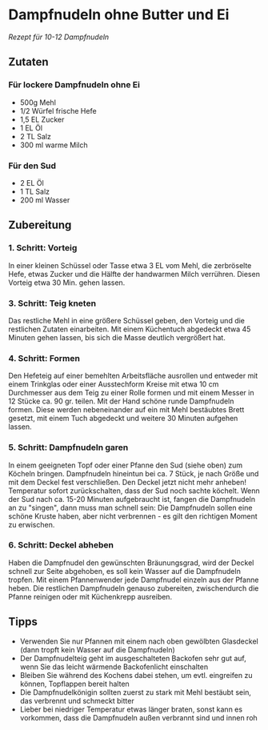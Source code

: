 # Dampfnudeln ohne Butter und Ei

*Rezept für 10-12 Dampfnudeln*

## Zutaten

### Für lockere Dampfnudeln ohne Ei
- 500g Mehl
- 1/2 Würfel frische Hefe
- 1,5 EL Zucker
- 1 EL Öl
- 2 TL Salz
- 300 ml warme Milch

### Für den Sud
- 2 EL Öl
- 1 TL Salz
- 200 ml Wasser

## Zubereitung

### 1. Schritt: Vorteig
In einer kleinen Schüssel oder Tasse etwa 3 EL vom Mehl, die zerbröselte Hefe, etwas Zucker und die Hälfte der handwarmen Milch verrühren. Diesen Vorteig etwa 30 Min. gehen lassen.

### 3. Schritt: Teig kneten
Das restliche Mehl in eine größere Schüssel geben, den Vorteig und die restlichen Zutaten einarbeiten. Mit einem Küchentuch abgedeckt etwa 45 Minuten gehen lassen, bis sich die Masse deutlich vergrößert hat.

### 4. Schritt: Formen
Den Hefeteig auf einer bemehlten Arbeitsfläche ausrollen und entweder mit einem Trinkglas oder einer Ausstechform Kreise mit etwa 10 cm Durchmesser aus dem Teig zu einer Rolle formen und mit einem Messer in 12 Stücke ca. 90 gr. teilen. Mit der Hand schöne runde Dampfnudeln formen. Diese werden nebeneinander auf ein mit Mehl bestäubtes Brett gesetzt, mit einem Tuch abgedeckt und weitere 30 Minuten aufgehen lassen.

### 5. Schritt: Dampfnudeln garen
In einem geeigneten Topf oder einer Pfanne den Sud (siehe oben) zum Köcheln bringen. Dampfnudeln hineintun bei ca. 7 Stück, je nach Größe und mit dem Deckel fest verschließen. Den Deckel jetzt nicht mehr anheben! Temperatur sofort zurückschalten, dass der Sud noch sachte köchelt. Wenn der Sud nach ca. 15-20 Minuten aufgebraucht ist, fangen die Dampfnudeln an zu "singen", dann muss man schnell sein: Die Dampfnudeln sollen eine schöne Kruste haben, aber nicht verbrennen - es gilt den richtigen Moment zu erwischen.

### 6. Schritt: Deckel abheben
Haben die Dampfnudel den gewünschten Bräunungsgrad, wird der Deckel schnell zur Seite abgehoben, es soll kein Wasser auf die Dampfnudeln tropfen. Mit einem Pfannenwender jede Dampfnudel einzeln aus der Pfanne heben. Die restlichen Dampfnudeln genauso zubereiten, zwischendurch die Pfanne reinigen oder mit Küchenkrepp ausreiben.

## Tipps

- Verwenden Sie nur Pfannen mit einem nach oben gewölbten Glasdeckel (dann tropft kein Wasser auf die Dampfnudeln)
- Der Dampfnudelteig geht im ausgeschalteten Backofen sehr gut auf, wenn Sie das leicht wärmende Backofenlicht einschalten
- Bleiben Sie während des Kochens dabei stehen, um evtl. eingreifen zu können, Topflappen bereit halten
- Die Dampfnudelkönigin sollten zuerst zu stark mit Mehl bestäubt sein, das verbrennt und schmeckt bitter
- Lieber bei niedriger Temperatur etwas länger braten, sonst kann es vorkommen, dass die Dampfnudeln außen verbrannt sind und innen roh
